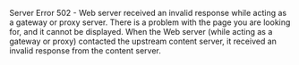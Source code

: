 Server Error 502 - Web server received an invalid response while acting as a gateway or proxy server. There is a problem with the page you are looking for, and it cannot be displayed. When the Web server (while acting as a gateway or proxy) contacted the upstream content server, it received an invalid response from the content server.